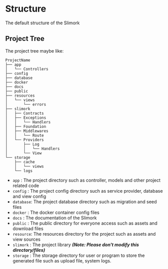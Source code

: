 # Structure

The default structure of the Slimork

## Project Tree

The project tree maybe like:

    ProjectName
    ├── app
    │   └── Controllers
    ├── config
    ├── database
    ├── docker
    ├── docs
    ├── public
    ├── resources
    │   └── views
    │       └── errors
    ├── slimork
    │   ├── Contracts
    │   ├── Exceptions
    │   │   └── Handlers
    │   ├── Foundation
    │   ├── Middlewares
    │   │   └── Route
    │   └── Providers
    │       ├── Log
    │       │   └── Handlers
    │       └── View
    └── storage
        ├── cache
        │   └── views
        └── logs

-  `app`     : The project directory such as controller, models and other project related code
-  `config`  : The project config directory such as service provider, database and view config
-  `database`: The project database directory such as migration and seed files
-  `docker`  : The docker container config files
-  `docs`    : The documentation of the Slimork
-  `public`  : The public directory for everyone access such as assets and download files
-  `resource`: The resources directory for the project such as assets and view sources
-  `slimork` : The project library ***(Note: Please don't modify this directory/files)***
-  `storage` : The storage directory for user or program to store the generated file such as upload file, system logs.
